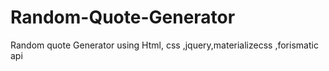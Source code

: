 # Random-Quote-Generator
Random quote Generator using Html, css ,jquery,materializecss ,forismatic api
